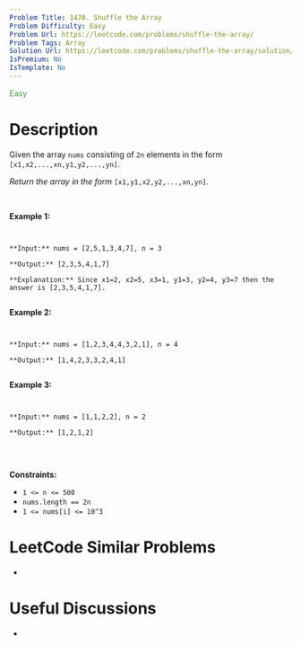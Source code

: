 ```yaml
---
Problem Title: 1470. Shuffle the Array
Problem Difficulty: Easy
Problem Url: https://leetcode.com/problems/shuffle-the-array/
Problem Tags: Array
Solution Url: https://leetcode.com/problems/shuffle-the-array/solution/
IsPremium: No
IsTemplate: No
---
```


<span style="color: rgb(67, 160, 71);">Easy</span>

# Description

Given the array `nums` consisting of `2n` elements in the form `[x1,x2,...,xn,y1,y2,...,yn]`.


*Return the array in the form* `[x1,y1,x2,y2,...,xn,yn]`.


 


**Example 1:**



```

**Input:** nums = [2,5,1,3,4,7], n = 3
**Output:** [2,3,5,4,1,7] 
**Explanation:** Since x1=2, x2=5, x3=1, y1=3, y2=4, y3=7 then the answer is [2,3,5,4,1,7].

```

**Example 2:**



```

**Input:** nums = [1,2,3,4,4,3,2,1], n = 4
**Output:** [1,4,2,3,3,2,4,1]

```

**Example 3:**



```

**Input:** nums = [1,1,2,2], n = 2
**Output:** [1,2,1,2]

```

 


**Constraints:**


* `1 <= n <= 500`
* `nums.length == 2n`
* `1 <= nums[i] <= 10^3`


# LeetCode Similar Problems

- []()

# Useful Discussions

- []()
